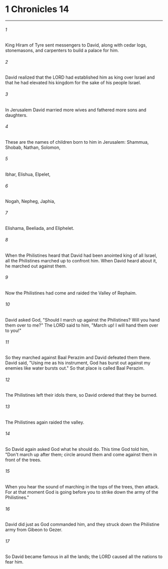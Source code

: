 # 1 Chronicles 14
***



###### 1 
King Hiram of Tyre sent messengers to David, along with cedar logs, stonemasons, and carpenters to build a palace for him. 

###### 2 
David realized that the LORD had established him as king over Israel and that he had elevated his kingdom for the sake of his people Israel. 

###### 3 
In Jerusalem David married more wives and fathered more sons and daughters. 

###### 4 
These are the names of children born to him in Jerusalem: Shammua, Shobab, Nathan, Solomon, 

###### 5 
Ibhar, Elishua, Elpelet, 

###### 6 
Nogah, Nepheg, Japhia, 

###### 7 
Elishama, Beeliada, and Eliphelet. 

###### 8 
When the Philistines heard that David had been anointed king of all Israel, all the Philistines marched up to confront him. When David heard about it, he marched out against them. 

###### 9 
Now the Philistines had come and raided the Valley of Rephaim. 

###### 10 
David asked God, "Should I march up against the Philistines? Will you hand them over to me?" The LORD said to him, "March up! I will hand them over to you!" 

###### 11 
So they marched against Baal Perazim and David defeated them there. David said, "Using me as his instrument, God has burst out against my enemies like water bursts out." So that place is called Baal Perazim. 

###### 12 
The Philistines left their idols there, so David ordered that they be burned. 

###### 13 
The Philistines again raided the valley. 

###### 14 
So David again asked God what he should do. This time God told him, "Don't march up after them; circle around them and come against them in front of the trees. 

###### 15 
When you hear the sound of marching in the tops of the trees, then attack. For at that moment God is going before you to strike down the army of the Philistines." 

###### 16 
David did just as God commanded him, and they struck down the Philistine army from Gibeon to Gezer. 

###### 17 
So David became famous in all the lands; the LORD caused all the nations to fear him.
